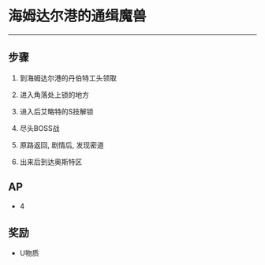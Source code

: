 # 海姆达尔港的通缉魔兽

---

## 步骤

1. 到海姆达尔港的丹伯特工头领取

2. 进入角落处上锁的地方

3. 进入后艾略特的S技解锁

4. 尽头BOSS战

5. 原路返回, 剧情后, 发现密道

6. 出来后到达奥斯特区

## AP

- 4

## 奖励

- U物质